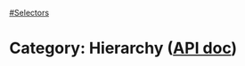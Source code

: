 [#Selectors](?/selectors.md)

# Category: Hierarchy ([API doc](https://api.jquery.com/category/selectors/hierarchy-selectors/))

<style>
th { text-align: left; font-style: italic; }
tr td:nth-child(1) { width: 15%; font-weight: bold; }
tr td:nth-child(2) { width: 75%; }
td {
  vertical-align: top;
}
</style>
